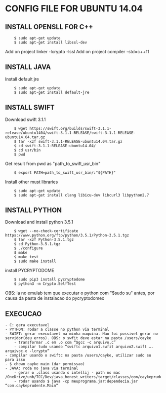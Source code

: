 # CONFIG FILE FOR UBUNTU 14.04 # 

## INSTALL OPENSLL FOR C++ ##

        $ sudo apt-get update
        $ sudo apt-get install libssl-dev
        
        
Add on project linker -lcrypto -lssl
Add on project compiler -std=c++11

## INSTALL JAVA ##
Install default jre

        $ sudo apt-get update
        $ sudo apt-get install default-jre


## INSTALL SWIFT ##
Download swift 3.1.1

        $ wget https://swift.org/builds/swift-3.1.1-release/ubuntu1404/swift-3.1.1-RELEASE/swift-3.1.1-RELEASE-ubuntu14.04.tar.gz
        $ tar -xzf swift-3.1.1-RELEASE-ubuntu14.04.tar.gz
        $ cd swift-3.1.1-RELEASE-ubuntu14.04/
        $ cd usr/bin
        $ pwd

Get result from pwd as "path_to_swift_usr_bin" 


        $ export PATH=path_to_swift_usr_bin/:"${PATH}"

Install other must libraries
 
        $ sudo apt-get update
        $ sudo apt-get install clang libicu-dev libcurl3 libpython2.7


## INSTALL PYTHON ##
Download and install python 3.5.1

        $ wget --no-check-certificate https://www.python.org/ftp/python/3.5.1/Python-3.5.1.tgz
        $ tar -xzf Python-3.5.1.tgz
        $ cd Python-3.5.1.tgz
        $ ./configure
        $ make
        $ make test
        $ sudo make install

install PYCRYPTODOME

        $ sudo pip3 install pycryptodome
        $ python3 -m Crypto.SelfTest

OBS: la no emulab tem que executar o python com "$sudo su" antes, por causa da pasta de instalacao do pycryptodomex



## EXECUCAO ## 
    - C: gera executavel
    - PYTHON: rodar a classe no python via terminal
    - SWIFT: gerar executavel na minha maquina. Nao foi possivel gerar no servidor(deu erros). OBS: o swfit deve estar na pasta /users/cayke
        - transformar .c em .o com “$gcc -c arquivo.c”
        - compilar tudo usando “swiftc arquivo1.swfit arquivo2.swift …. arquivoc.o -lcrypto”
	- compilar usando o swiftc na pasta /users/cayke, utilizar sudo su para isso
	- $ chown cayke main (dar permissao)
    - JAVA: roda no java via terminal
        - gerar o .class usando o intellij - path no mac /OneDrive/unb/TCC/Dev/java_honest_writers/target/classes/com/caykeprudente
        - rodar usando $ java -cp meuprograma.jar:dependecia.jar “com.caykeprudente.Main”
